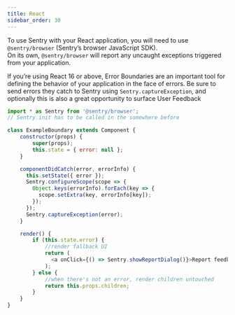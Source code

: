 ```yaml
---
title: React
sidebar_order: 30
---
```


To use Sentry with your React application, you will need to use `@sentry/browser` (Sentry’s browser JavaScript SDK).  
On its own, `@sentry/browser` will report any uncaught exceptions triggered from your application.

If you’re using React 16 or above, Error Boundaries are an important tool for defining the behavior of your application in the face of errors. Be sure to send errors they catch to Sentry using `Sentry.captureException`, and optionally this is also a great opportunity to surface User Feedback

```javascript
import * as Sentry from '@sentry/browser';
// Sentry.init has to be called in the somewhere before

class ExampleBoundary extends Component {
    constructor(props) {
        super(props);
        this.state = { error: null };
    }

    componentDidCatch(error, errorInfo) {
      this.setState({ error });
      Sentry.configureScope(scope => {
        Object.keys(errorInfo).forEach(key => {
          scope.setExtra(key, errorInfo[key]);
        });
      });
      Sentry.captureException(error);
    }

    render() {
        if (this.state.error) {
            //render fallback UI
            return (
              <a onClick={() => Sentry.showReportDialog()}>Report feedback</a>
            );
        } else {
            //when there's not an error, render children untouched
            return this.props.children;
        }
    }
}
```